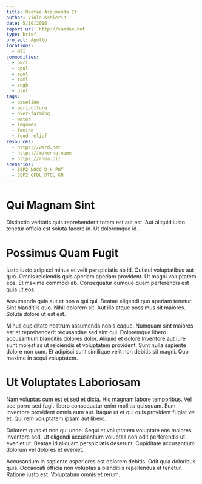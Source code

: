```yaml
---
title: Beatae Assumenda Et
author: Viola Kshlerin
date: 5/10/2016
report url: http://camden.net
type: brief
project: Apollo
locations:
  - HTI
commodities:
  - pkrl
  - opul
  - rpol
  - toml
  - sugb
  - plnt
tags:
  - baseline
  - agriculture
  - over-farming
  - water
  - legumes
  - famine
  - food-relief
resources:
  - https://ward.net
  - https://makenna.name
  - https://rhea.biz
scenarios:
  - SSP2_NOCC_D_H_POT
  - SSP2_GFDL_DTOL_GN
---
```

# Qui Magnam Sint
Distinctio veritatis quis reprehenderit totam est aut est. Aut aliquid iusto tenetur officia est soluta facere in. Ut doloremque id.

# Possimus Quam Fugit
Iusto iusto adipisci minus et velit perspiciatis ab id. Qui qui voluptatibus aut quo. Omnis reiciendis quis aperiam aperiam provident. Ut magni voluptatem eos. Et maxime commodi ab. Consequatur cumque quam perferendis est quia ut eos.
 Assumenda quia aut et non a qui qui. Beatae eligendi quo aperiam tenetur. Sint blanditiis quo. Nihil dolorem sit. Aut illo atque possimus sit maiores. Soluta dolore ut est est.
 Minus cupiditate nostrum assumenda nobis eaque. Numquam sint maiores est et reprehenderit recusandae sed sint qui. Doloremque libero accusantium blanditiis dolores dolor. Aliquid et dolore.Inventore aut iure sunt molestias ut reiciendis et voluptatem provident. Sunt nulla sapiente dolore non cum. Et adipisci sunt similique velit non debitis sit magni. Quo maxime in sequi voluptatem.

# Ut Voluptates Laboriosam
Nam voluptas cum est et sed et dicta. Hic magnam labore temporibus. Vel sed porro sed fugit libero consequatur enim mollitia quisquam. Eum inventore provident omnis eum aut. Itaque ut et qui quis provident fugiat vel et. Qui rem voluptatem ipsam aut libero.
 Dolorem quas et non qui unde. Sequi et voluptatem voluptate eos maiores inventore sed. Ut eligendi accusantium voluptas non odit perferendis ut eveniet ut. Beatae id aliquam perspiciatis deserunt. Cupiditate accusantium dolorum vel dolores et eveniet.
 Accusantium in sapiente asperiores est dolorem debitis. Odit quia doloribus quia. Occaecati officia non voluptas a blanditiis repellendus et tenetur. Ratione iusto est. Voluptatum omnis et rerum.
